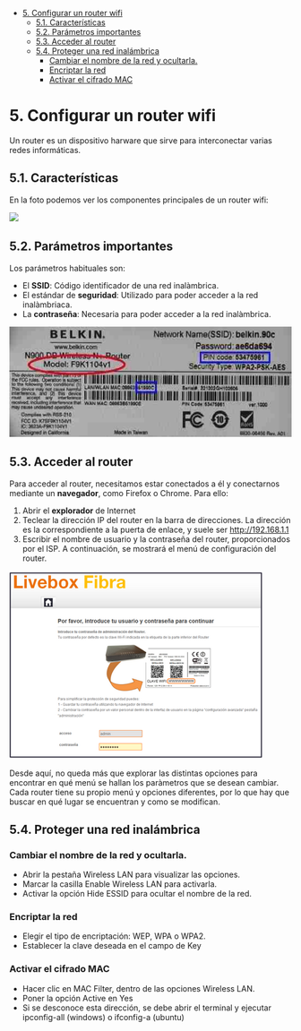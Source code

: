 - [5. Configurar un router wifi](#5-configurar-un-router-wifi)
  - [5.1. Características](#51-caracter%c3%adsticas)
  - [5.2. Parámetros importantes](#52-par%c3%a1metros-importantes)
  - [5.3. Acceder al router](#53-acceder-al-router)
  - [5.4. Proteger una red inalámbrica](#54-proteger-una-red-inal%c3%a1mbrica)
    - [Cambiar el nombre de la red y ocultarla.](#cambiar-el-nombre-de-la-red-y-ocultarla)
    - [Encriptar la red](#encriptar-la-red)
    - [Activar el cifrado MAC](#activar-el-cifrado-mac)

# 5. Configurar un router wifi

Un router es un dispositivo harware que sirve para interconectar varias redes informáticas.

## 5.1. Características

En la foto podemos ver los componentes principales de un router wifi:

![](img/2019-10-22-09-36-09.png)

## 5.2. Parámetros importantes

Los parámetros habituales son:

- El **SSID**: Código identificador de una red inalàmbrica.
- El estándar de **seguridad**: Utilizado para poder acceder a la red inalàmbriaca.
- La **contraseña**: Necesaria para poder acceder a la red inalàmbrica.

![](img/2019-10-23-08-25-11.png)

## 5.3. Acceder al router

Para acceder al router, necesitamos estar conectados a él y conectarnos mediante un **navegador**, como Firefox o Chrome. Para ello:

1. Abrir el **explorador** de Internet
2. Teclear la dirección IP del router en la barra de direcciones. La dirección es la correspondiente a la puerta de enlace, y suele ser http://192.168.1.1
3. Escribir el nombre de usuario y la contraseña del router, proporcionados por el ISP. A continuación, se mostrará el menú de configuración del router. 


![](img/2020-04-01-12-45-35.png)

Desde aquí, no queda más que explorar las distintas opciones para encontrar en qué menú se hallan los paràmetros que se desean cambiar. Cada router tiene su propio menú y opciones diferentes, por lo que hay que buscar en qué lugar se encuentran y como se modifican.

## 5.4. Proteger una red inalámbrica

### Cambiar el nombre de la red y ocultarla.

- Abrir la pestaña Wireless LAN para visualizar las opciones.
- Marcar la casilla Enable Wireless LAN para activarla.
- Activar la opción Hide ESSID para ocultar el nombre de la red.

### Encriptar la red

- Elegir el tipo de encriptación: WEP, WPA o WPA2.
- Establecer la clave deseada en el campo de Key

### Activar el cifrado MAC

- Hacer clic en MAC Filter, dentro de las opciones Wireless LAN.
- Poner la opción Active en Yes
- Si se desconoce esta dirección, se debe abrir el terminal y ejecutar ipconfig-all (windows) o ifconfig-a (ubuntu)

